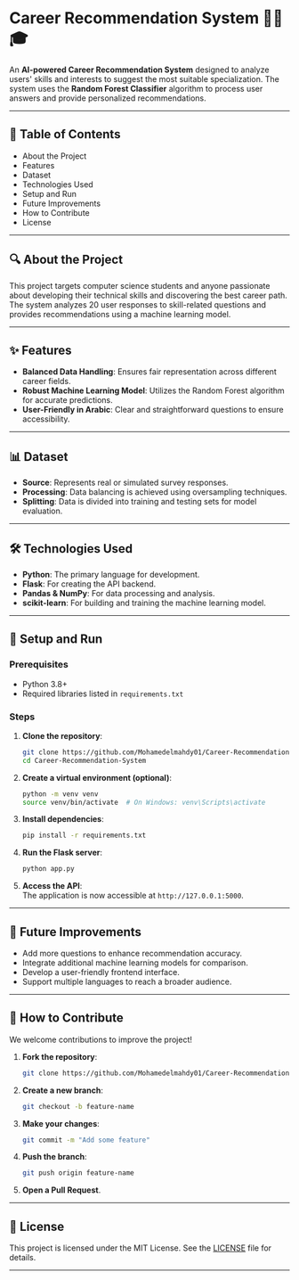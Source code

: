 # Career Recommendation System 🧑‍💼🎓

An **AI-powered Career Recommendation System** designed to analyze users' skills and interests to suggest the most suitable specialization. The system uses the **Random Forest Classifier** algorithm to process user answers and provide personalized recommendations.

---

## 📖 Table of Contents

- About the Project
- Features
- Dataset
- Technologies Used 
- Setup and Run  
- Future Improvements  
- How to Contribute
- License
---

## 🔍 About the Project

This project targets computer science students and anyone passionate about developing their technical skills and discovering the best career path. The system analyzes 20 user responses to skill-related questions and provides recommendations using a machine learning model.

---

## ✨ Features

- **Balanced Data Handling**: Ensures fair representation across different career fields.  
- **Robust Machine Learning Model**: Utilizes the Random Forest algorithm for accurate predictions.  
- **User-Friendly in Arabic**: Clear and straightforward questions to ensure accessibility.  

---

## 📊 Dataset

- **Source**: Represents real or simulated survey responses.  
- **Processing**: Data balancing is achieved using oversampling techniques.  
- **Splitting**: Data is divided into training and testing sets for model evaluation.  

---

## 🛠️ Technologies Used

- **Python**: The primary language for development.  
- **Flask**: For creating the API backend.  
- **Pandas & NumPy**: For data processing and analysis.  
- **scikit-learn**: For building and training the machine learning model.  

---

## 🚀 Setup and Run

### Prerequisites

- Python 3.8+  
- Required libraries listed in `requirements.txt`  

### Steps

1. **Clone the repository**:  
   ```bash
   git clone https://github.com/Mohamedelmahdy01/Career-Recommendation-System.git
   cd Career-Recommendation-System
   ```
   
2. **Create a virtual environment (optional)**:  
   ```bash
   python -m venv venv
   source venv/bin/activate  # On Windows: venv\Scripts\activate
   ```

3. **Install dependencies**:  
   ```bash
   pip install -r requirements.txt
   ```

4. **Run the Flask server**:  
   ```bash
   python app.py
   ```

5. **Access the API**:  
   The application is now accessible at `http://127.0.0.1:5000`.

---

## 🔮 Future Improvements

- Add more questions to enhance recommendation accuracy.  
- Integrate additional machine learning models for comparison.  
- Develop a user-friendly frontend interface.  
- Support multiple languages to reach a broader audience.  

---

## 🤝 How to Contribute

We welcome contributions to improve the project!  
1. **Fork the repository**:  
   ```bash
   git clone https://github.com/Mohamedelmahdy01/Career-Recommendation-System.git
   ```
2. **Create a new branch**:  
   ```bash
   git checkout -b feature-name
   ```
3. **Make your changes**:  
   ```bash
   git commit -m "Add some feature"
   ```
4. **Push the branch**:  
   ```bash
   git push origin feature-name
   ```
5. **Open a Pull Request**.

---

## 📜 License

This project is licensed under the MIT License. See the [LICENSE](LICENSE) file for details.

---

